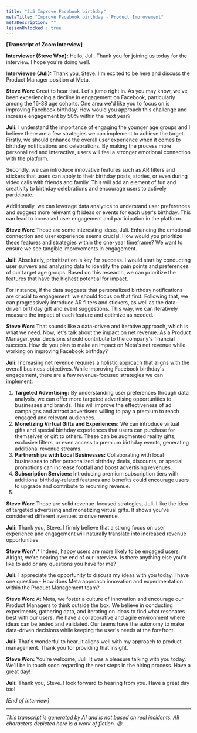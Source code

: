 ```yaml
---
title: "2.5 Improve Facebook birthday"
metaTitle: "Improve Facebook birthday - Product Improvement"
metaDescription: ""
lessonUnlocked : true
---
```



<YoutubeView id="Qb-jf7Rule0"/>



**[Transcript of Zoom Interview]**

**Interviewer (Steve Won):** Hello, Juli. Thank you for joining us today for the interview. I hope you're doing well.

I**nterviewee (Juli):** Thank you, Steve. I'm excited to be here and discuss the Product Manager position at Meta.

**Steve Won:** Great to hear that. Let's jump right in. As you may know, we've been experiencing a decline in engagement on Facebook, particularly among the 16-38 age cohorts. One area we'd like you to focus on is improving Facebook birthday. How would you approach this challenge and increase engagement by 50% within the next year?

**Juli:** I understand the importance of engaging the younger age groups and I believe there are a few strategies we can implement to achieve the target. Firstly, we should enhance the overall user experience when it comes to birthday notifications and celebrations. By making the process more personalized and interactive, users will feel a stronger emotional connection with the platform.

Secondly, we can introduce innovative features such as AR filters and stickers that users can apply to their birthday posts, stories, or even during video calls with friends and family. This will add an element of fun and creativity to birthday celebrations and encourage users to actively participate.

Additionally, we can leverage data analytics to understand user preferences and suggest more relevant gift ideas or events for each user's birthday. This can lead to increased user engagement and participation in the platform.

**Steve Won:** Those are some interesting ideas, Juli. Enhancing the emotional connection and user experience seems crucial. How would you prioritize these features and strategies within the one-year timeframe? We want to ensure we see tangible improvements in engagement.

**Juli:** Absolutely, prioritization is key for success. I would start by conducting user surveys and analyzing data to identify the pain points and preferences of our target age groups. Based on this research, we can prioritize the features that have the highest potential for impact.

For instance, if the data suggests that personalized birthday notifications are crucial to engagement, we should focus on that first. Following that, we can progressively introduce AR filters and stickers, as well as the data-driven birthday gift and event suggestions. This way, we can iteratively measure the impact of each feature and optimize as needed.

**Steve Won:** That sounds like a data-driven and iterative approach, which is what we need. Now, let's talk about the impact on net revenue. As a Product Manager, your decisions should contribute to the company's financial success. How do you plan to make an impact on Meta's net revenue while working on improving Facebook birthday?

**Juli:** Increasing net revenue requires a holistic approach that aligns with the overall business objectives. While improving Facebook birthday's engagement, there are a few revenue-focused strategies we can implement:

1. **Targeted Advertising:** By understanding user preferences through data analysis, we can offer more targeted advertising opportunities to businesses and brands. This will improve the effectiveness of ad campaigns and attract advertisers willing to pay a premium to reach engaged and relevant audiences.
2. **Monetizing Virtual Gifts and Experiences:** We can introduce virtual gifts and special birthday experiences that users can purchase for themselves or gift to others. These can be augmented reality gifts, exclusive filters, or even access to premium birthday events, generating additional revenue streams.
3. **Partnerships with Local Businesses:** Collaborating with local businesses to offer personalized birthday deals, discounts, or special promotions can increase footfall and boost advertising revenues.
4. **Subscription Services:** Introducing premium subscription tiers with additional birthday-related features and benefits could encourage users to upgrade and contribute to recurring revenue.
5. 

**Steve Won:** Those are solid revenue-focused strategies, Juli. I like the idea of targeted advertising and monetizing virtual gifts. It shows you've considered different avenues to drive revenue.

**Juli:** Thank you, Steve. I firmly believe that a strong focus on user experience and engagement will naturally translate into increased revenue opportunities.

**Steve Won***:* Indeed, happy users are more likely to be engaged users. Alright, we're nearing the end of our interview. Is there anything else you'd like to add or any questions you have for me?

**Juli:** I appreciate the opportunity to discuss my ideas with you today. I have one question - How does Meta approach innovation and experimentation within the Product Management team?

**Steve Won:** At Meta, we foster a culture of innovation and encourage our Product Managers to think outside the box. We believe in conducting experiments, gathering data, and iterating on ideas to find what resonates best with our users. We have a collaborative and agile environment where ideas can be tested and validated. Our teams have the autonomy to make data-driven decisions while keeping the user's needs at the forefront.

**Juli:** That's wonderful to hear. It aligns well with my approach to product management. Thank you for providing that insight.

**Steve Won:** You're welcome, Juli. It was a pleasure talking with you today. We'll be in touch soon regarding the next steps in the hiring process. Have a great day!

**Juli:** Thank you, Steve. I look forward to hearing from you. Have a great day too!

*[End of Interview]*

---

*This transcript is generated by AI and is not based on real incidents. All characters depicted here is a work of fiction. 😉*
